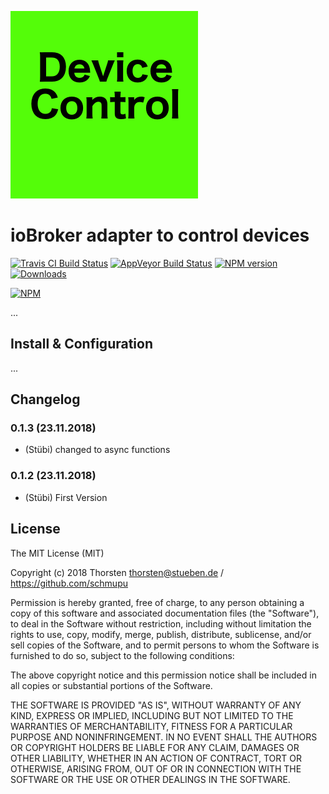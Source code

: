 ![Logo](admin/devicectrl.png)

# ioBroker adapter to control devices


[![Travis CI Build Status](https://travis-ci.org/schmupu/ioBroker.devicectrl.svg?branch=master)](https://travis-ci.org/schmupu/ioBroker.devicectrl)
[![AppVeyor Build Status](https://ci.appveyor.com/api/projects/status/github/schmupu/ioBroker.devicectrl?branch=master&svg=true)](https://ci.appveyor.com/project/schmupu/ioBroker-devicectrl/)
[![NPM version](http://img.shields.io/npm/v/iobroker.devicectrl.svg)](https://www.npmjs.com/package/iobroker.devicectrl)
[![Downloads](https://img.shields.io/npm/dm/iobroker.devicectrl.svg)](https://www.npmjs.com/package/iobroker.devicectrl)

[![NPM](https://nodei.co/npm/iobroker.devicectrl.png?downloads=true)](https://nodei.co/npm/iobroker.devicectrl/)

...

## Install & Configuration

...

## Changelog

### 0.1.3 (23.11.2018)
* (Stübi) changed to async functions

### 0.1.2 (23.11.2018)
* (Stübi) First Version


## License
The MIT License (MIT)

Copyright (c) 2018 Thorsten <thorsten@stueben.de> / <https://github.com/schmupu>

Permission is hereby granted, free of charge, to any person obtaining a copy
of this software and associated documentation files (the "Software"), to deal
in the Software without restriction, including without limitation the rights
to use, copy, modify, merge, publish, distribute, sublicense, and/or sell
copies of the Software, and to permit persons to whom the Software is
furnished to do so, subject to the following conditions:

The above copyright notice and this permission notice shall be included in
all copies or substantial portions of the Software.

THE SOFTWARE IS PROVIDED "AS IS", WITHOUT WARRANTY OF ANY KIND, EXPRESS OR
IMPLIED, INCLUDING BUT NOT LIMITED TO THE WARRANTIES OF MERCHANTABILITY,
FITNESS FOR A PARTICULAR PURPOSE AND NONINFRINGEMENT. IN NO EVENT SHALL THE
AUTHORS OR COPYRIGHT HOLDERS BE LIABLE FOR ANY CLAIM, DAMAGES OR OTHER
LIABILITY, WHETHER IN AN ACTION OF CONTRACT, TORT OR OTHERWISE, ARISING FROM,
OUT OF OR IN CONNECTION WITH THE SOFTWARE OR THE USE OR OTHER DEALINGS IN
THE SOFTWARE.
